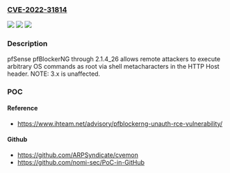 ### [CVE-2022-31814](https://cve.mitre.org/cgi-bin/cvename.cgi?name=CVE-2022-31814)
![](https://img.shields.io/static/v1?label=Product&message=n%2Fa&color=blue)
![](https://img.shields.io/static/v1?label=Version&message=n%2Fa&color=blue)
![](https://img.shields.io/static/v1?label=Vulnerability&message=n%2Fa&color=brighgreen)

### Description

pfSense pfBlockerNG through 2.1.4_26 allows remote attackers to execute arbitrary OS commands as root via shell metacharacters in the HTTP Host header. NOTE: 3.x is unaffected.

### POC

#### Reference
- https://www.ihteam.net/advisory/pfblockerng-unauth-rce-vulnerability/

#### Github
- https://github.com/ARPSyndicate/cvemon
- https://github.com/nomi-sec/PoC-in-GitHub

